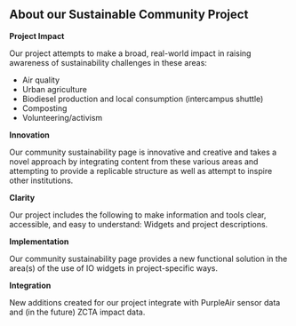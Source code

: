 ## About our Sustainable Community Project

**Project Impact**

Our project attempts to make a broad, real-world impact in raising awareness of sustainability challenges in these areas:

  - Air quality
  - Urban agriculture
  - Biodiesel production and local consumption (intercampus shuttle)
  - Composting
  - Volunteering/activism

**Innovation**

Our community sustainability page is innovative and creative and takes a novel approach by integrating content from these various areas and attempting to provide a replicable structure as well as attempt to inspire other institutions.

**Clarity**

Our project includes the following to make information and tools clear, accessible, and easy to understand: Widgets and project descriptions.

<!--Does it present information clearly?-->

**Implementation**

Our community sustainability page provides a new functional solution in the area(s) of the use of IO widgets in project-specific ways.

**Integration**

New additions created for our project integrate with PurpleAir sensor data and (in the future) ZCTA impact data.
